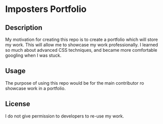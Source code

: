 # Imposters Portfolio

## Description
My motivation for creating this repo is to create a portfolio which will store my work. This will allow me to showcase my work professionally. I learned so much about advanced CSS techniques, and became more comfortable googling when I was stuck.

## Usage
The purpose of using this repo would be for the main contributor ro showcase work in a portfolio.

## License
I do not give permission to developers to re-use my work.